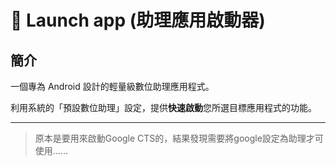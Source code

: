 # 🎯 **Launch app (助理應用啟動器)**

## 簡介
一個專為 Android 設計的輕量級數位助理應用程式。

利用系統的「預設數位助理」設定，提供**快速啟動**您所選目標應用程式的功能。

***
> 原本是要用來啟動Google CTS的，結果發現需要將google設定為助理才可使用......
